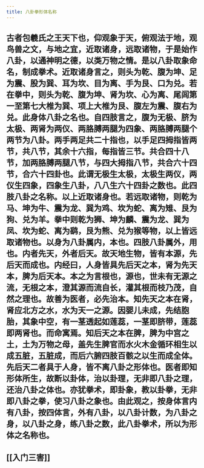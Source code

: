 ```yaml
---
title: 八卦拳形体名称
---
```


## 古者包羲氏之王天下也，仰观象于天，俯观法于地，观鸟兽之文，与地之宜，近取诸身，远取诸物，于是始作八卦，以通神明之德，以类万物之情。是以八卦取象命名，制成拳术。近取诸身言之，则头为乾、腹为坤、足为震、股为巽、耳为坎、目为离、手为艮、口为兑。若在拳中，则头为乾、腹为坤、肾为坎、心为离、尾闾第一至第七大椎为巽、项上大椎为艮、腹左为震、腹右为兑。此身体八卦之名也。自四肢言之，腹为无极、脐为太极、两肾为两仪、两胳膊两腿为四象、两胳膊两腿个两节为八卦。两手两足共二十指也，以手足四拇指皆两节，共八节，其余十六指，每指皆三节。共合四十八节，加两胳膊两腿八节，与四大拇指八节，共合六十四节，合六十四卦也。此谓无极生太极，太极生两仪，两仪生四象，四象生八卦，八八生六十四卦之数也。此四肢八卦之名称。以上近取诸身也。若远取诸物，则乾为马、坤为牛、震为龙、巽为鸡、坎为蛇、离为雉、艮为狗、兑为羊。拳中则乾为狮、坤为麟、震为龙、巽为凤、坎为蛇、离为鹞，艮为熊、兑为猴等物，以上皆远取诸物也。以身为八卦属内，本也。四肢八卦属外，用也。内者先天，外者后天。故天地生物，皆有本源，先后天而成也。内经曰，人身皆具先后天之本，肾为先天本，脾为后天本。本之为言根也，源也，世未有无源之流，无根之本，澄其源而流自长，灌其根而枝乃茂，自然之理也。故善为医者，必先治本。知先天之本在肾，肾应北方之水，水为天一之源。因婴儿未成，先结胞胎，其象中空，有一茎透起如莲蕊，一茎即脐带，莲蕊即两肾也。而命寓焉。知后天之本在脾，脾为中宫之土，土为万物之母，盖先生脾官而水火木金循环相生以成五脏，五脏成，而后六腑四肢百骸之以生而成全体。先后天二者具于人身，皆不离八卦之形体也。医者即知形体所生，故断以卦体，治以卦理，无非即八卦之理，还治八卦之体也。亦犹拳术，即卦象，教以卦拳，无非即八卦之拳，使习八卦之象也。由此观之，按身体言内有八卦，按四体言，外有八卦，以八卦计数，为八卦之身，以八卦之身，练八卦之数，此八卦拳术，所以为形体之名称也。

## [[入门三害]]
##
